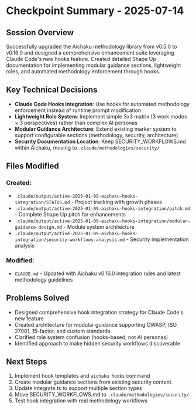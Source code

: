 # Checkpoint Summary - 2025-07-14

## Session Overview

Successfully upgraded the Aichaku methodology library from v0.5.0 to v0.16.0 and designed a comprehensive enhancement
suite leveraging Claude Code's new hooks feature. Created detailed Shape Up documentation for implementing modular
guidance sections, lightweight roles, and automated methodology enforcement through hooks.

## Key Technical Decisions

- **Claude Code Hooks Integration**: Use hooks for automated methodology enforcement instead of runtime prompt
  modification
- **Lightweight Role System**: Implement simple 3x3 matrix (3 work modes × 3 perspectives) rather than complex AI
  personas
- **Modular Guidance Architecture**: Extend existing marker system to support configurable sections (methodology,
  security, architecture)
- **Security Documentation Location**: Keep SECURITY_WORKFLOWS.md within Aichaku, moving to
  `.claude/methodologies/security/`

## Files Modified

### Created:

- `.claude/output/active-2025-01-09-aichaku-hooks-integration/STATUS.md` - Project tracking with growth phases
- `.claude/output/active-2025-01-09-aichaku-hooks-integration/pitch.md` - Complete Shape Up pitch for enhancements
- `.claude/output/active-2025-01-09-aichaku-hooks-integration/modular-guidance-design.md` - Module system architecture
- `.claude/output/active-2025-01-09-aichaku-hooks-integration/security-workflows-analysis.md` - Security implementation
  analysis

### Modified:

- `CLAUDE.md` - Updated with Aichaku v0.16.0 integration rules and latest methodology guidelines

## Problems Solved

- Designed comprehensive hook integration strategy for Claude Code's new feature
- Created architecture for modular guidance supporting OWASP, ISO 27001, 15-factor, and custom standards
- Clarified role system confusion (hooks-based, not AI personas)
- Identified approach to make hidden security workflows discoverable

## Next Steps

1. Implement hook templates and `aichaku hooks` command
2. Create modular guidance sections from existing security content
3. Update integrate.ts to support multiple section types
4. Move SECURITY_WORKFLOWS.md to `.claude/methodologies/security/`
5. Test hook integration with real methodology workflows
